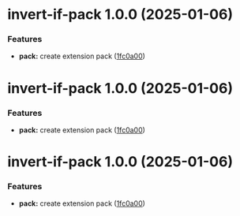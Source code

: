 # invert-if-pack 1.0.0 (2025-01-06)


### Features

* **pack:** create extension pack ([1fc0a00](https://github.com/1nVitr0/plugin-vscode-invert-if/commit/1fc0a00cac30efacd17f8ca08764c1c1087c2ce5))

# invert-if-pack 1.0.0 (2025-01-06)


### Features

* **pack:** create extension pack ([1fc0a00](https://github.com/1nVitr0/plugin-vscode-invert-if/commit/1fc0a00cac30efacd17f8ca08764c1c1087c2ce5))

# invert-if-pack 1.0.0 (2025-01-06)


### Features

* **pack:** create extension pack ([1fc0a00](https://github.com/1nVitr0/plugin-vscode-invert-if/commit/1fc0a00cac30efacd17f8ca08764c1c1087c2ce5))
